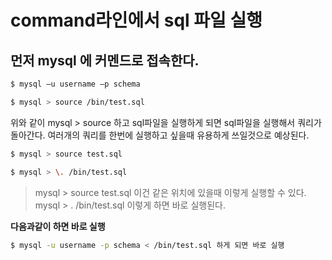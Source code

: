 # command라인에서 sql 파일 실행

## 먼저 mysql 에 커멘드로 접속한다.

```bash
$ mysql –u username –p schema

$ mysql > source /bin/test.sql
```
위와 같이 mysql > source 하고 sql파일을 실행하게 되면 sql파일을 실행해서 쿼리가 돌아간다.
여러개의 쿼리를 한번에 실행하고 싶을때 유용하게 쓰일것으로 예상된다.

```bash
$ mysql > source test.sql  

$ mysql > \. /bin/test.sql

```
> mysql > source test.sql 이건 같은 위치에 있을때 이렇게 실행할 수 있다.
> mysql > \. /bin/test.sql 이렇게 하면 바로 실행된다.

**다음과같이 하면 바로 실행**

```bash 
$ mysql -u username -p schema < /bin/test.sql 하게 되면 바로 실행 



